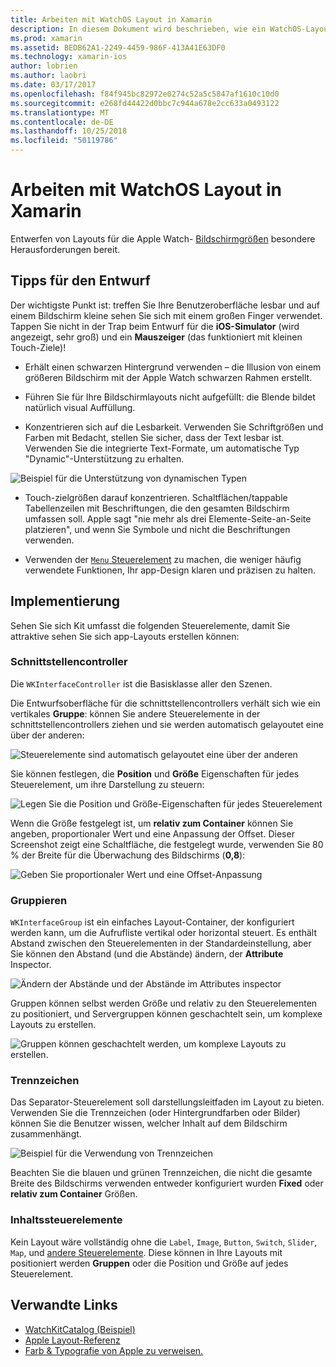 ```yaml
---
title: Arbeiten mit WatchOS Layout in Xamarin
description: In diesem Dokument wird beschrieben, wie ein WatchOS-Layout mithilfe von Xamarin erstellt wird. Es wird erläutert, Schnittstellencontroller, Gruppen, Trennzeichen und ContentControl-Elemente.
ms.prod: xamarin
ms.assetid: BEDB62A1-2249-4459-986F-413A41E63DF0
ms.technology: xamarin-ios
author: lobrien
ms.author: laobri
ms.date: 03/17/2017
ms.openlocfilehash: f84f945bc82972e0274c52a5c5847af1610c10d0
ms.sourcegitcommit: e268fd44422d0bbc7c944a678e2cc633a0493122
ms.translationtype: MT
ms.contentlocale: de-DE
ms.lasthandoff: 10/25/2018
ms.locfileid: "50119786"
---
```

# <a name="working-with-watchos-layout-in-xamarin"></a>Arbeiten mit WatchOS Layout in Xamarin

Entwerfen von Layouts für die Apple Watch- [Bildschirmgrößen](~/ios/watchos/app-fundamentals/screen-sizes.md) besondere Herausforderungen bereit.

## <a name="design-tips"></a>Tipps für den Entwurf

Der wichtigste Punkt ist: treffen Sie Ihre Benutzeroberfläche lesbar und auf einem Bildschirm kleine sehen Sie sich mit einem großen Finger verwendet. Tappen Sie nicht in der Trap beim Entwurf für die **iOS-Simulator** (wird angezeigt, sehr groß) und ein **Mauszeiger** (das funktioniert mit kleinen Touch-Ziele)!

- Erhält einen schwarzen Hintergrund verwenden – die Illusion von einem größeren Bildschirm mit der Apple Watch schwarzen Rahmen erstellt.

- Führen Sie für Ihre Bildschirmlayouts nicht aufgefüllt: die Blende bildet natürlich visual Auffüllung.

- Konzentrieren sich auf die Lesbarkeit. Verwenden Sie Schriftgrößen und Farben mit Bedacht, stellen Sie sicher, dass der Text lesbar ist. Verwenden Sie die integrierte Text-Formate, um automatische Typ "Dynamic"-Unterstützung zu erhalten.

![](layout-images/type.png "Beispiel für die Unterstützung von dynamischen Typen")

- Touch-zielgrößen darauf konzentrieren. Schaltflächen/tappable Tabellenzeilen mit Beschriftungen, die den gesamten Bildschirm umfassen soll. Apple sagt "nie mehr als drei Elemente-Seite-an-Seite platzieren", und wenn Sie Symbole und nicht die Beschriftungen verwenden.

- Verwenden der [ `Menu` Steuerelement](~/ios/watchos/user-interface/menu.md) zu machen, die weniger häufig verwendete Funktionen, Ihr app-Design klaren und präzisen zu halten.


## <a name="implementation"></a>Implementierung

Sehen Sie sich Kit umfasst die folgenden Steuerelemente, damit Sie attraktive sehen Sie sich app-Layouts erstellen können:

### <a name="interface-controller"></a>Schnittstellencontroller

Die `WKInterfaceController` ist die Basisklasse aller den Szenen.

Die Entwurfsoberfläche für die schnittstellencontrollers verhält sich wie ein vertikales **Gruppe**: können Sie andere Steuerelemente in der schnittstellencontrollers ziehen und sie werden automatisch gelayoutet eine über der anderen:

![](layout-images/controller-scene.png "Steuerelemente sind automatisch gelayoutet eine über der anderen")

Sie können festlegen, die **Position** und **Größe** Eigenschaften für jedes Steuerelement, um ihre Darstellung zu steuern:

![](layout-images/positionsize-attributes.png "Legen Sie die Position und Größe-Eigenschaften für jedes Steuerelement")

Wenn die Größe festgelegt ist, um **relativ zum Container** können Sie angeben, proportionaler Wert und eine Anpassung der Offset. Dieser Screenshot zeigt eine Schaltfläche, die festgelegt wurde, verwenden Sie 80 % der Breite für die Überwachung des Bildschirms (**0,8**):

![](layout-images/button-attributes.png "Geben Sie proportionaler Wert und eine Offset-Anpassung")


### <a name="group"></a>Gruppieren

`WKInterfaceGroup` ist ein einfaches Layout-Container, der konfiguriert werden kann, um die Aufrufliste vertikal oder horizontal steuert. Es enthält Abstand zwischen den Steuerelementen in der Standardeinstellung, aber Sie können den Abstand (und die Abstände) ändern, der **Attribute** Inspector.

![](layout-images/group-attributes.png "Ändern der Abstände und der Abstände im Attributes inspector")

Gruppen können selbst werden Größe und relativ zu den Steuerelementen zu positioniert, und Servergruppen können geschachtelt sein, um komplexe Layouts zu erstellen.

![](layout-images/group-scene.png "Gruppen können geschachtelt werden, um komplexe Layouts zu erstellen.")


### <a name="separator"></a>Trennzeichen

Das Separator-Steuerelement soll darstellungsleitfaden im Layout zu bieten. Verwenden Sie die Trennzeichen (oder Hintergrundfarben oder Bilder) können Sie die Benutzer wissen, welcher Inhalt auf dem Bildschirm zusammenhängt.

![](layout-images/separator-scene.png "Beispiel für die Verwendung von Trennzeichen")

Beachten Sie die blauen und grünen Trennzeichen, die nicht die gesamte Breite des Bildschirms verwenden entweder konfiguriert wurden **Fixed** oder **relativ zum Container** Größen.

### <a name="content-controls"></a>Inhaltssteuerelemente

Kein Layout wäre vollständig ohne die `Label`, `Image`, `Button`, `Switch`, `Slider`, `Map`, und [andere Steuerelemente](~/ios/watchos/user-interface/index.md).
Diese können in Ihre Layouts mit positioniert werden **Gruppen** oder die Position und Größe auf jedes Steuerelement.



## <a name="related-links"></a>Verwandte Links

- [WatchKitCatalog (Beispiel)](https://developer.xamarin.com/samples/monotouch/WatchKit/WatchKitCatalog/)
- [Apple Layout-Referenz](https://developer.apple.com/library/prerelease/ios/documentation/UserExperience/Conceptual/WatchHumanInterfaceGuidelines/Layout.html)
- [Farb & Typografie von Apple zu verweisen.](https://developer.apple.com/library/prerelease/ios/documentation/UserExperience/Conceptual/WatchHumanInterfaceGuidelines/ColorandTypography.html)
